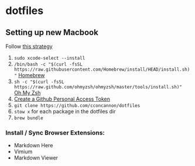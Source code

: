 # dotfiles

## Setting up new Macbook

Follow [this strategy](https://www.jakewiesler.com/blog/managing-dotfiles)

1. `sudo xcode-select --install`
2. `/bin/bash -c "$(curl -fsSL https://raw.githubusercontent.com/Homebrew/install/HEAD/install.sh)"` [Homebrew](https://brew.sh/)
3. `sh -c "$(curl -fsSL https://raw.github.com/ohmyzsh/ohmyzsh/master/tools/install.sh)"` [Oh My Zsh](https://ohmyz.sh/#install)
4. [Create a Github Personal Access Token](https://docs.github.com/en/authentication/keeping-your-account-and-data-secure/creating-a-personal-access-token)
5. `git clone https://github.com/cconcannon/dotfiles`
6. `stow x` for each package in the dotfiles dir
7. `brew bundle`

### Install / Sync Browser Extensions:

- Markdown Here
- Vimium
- Markdown Viewer
